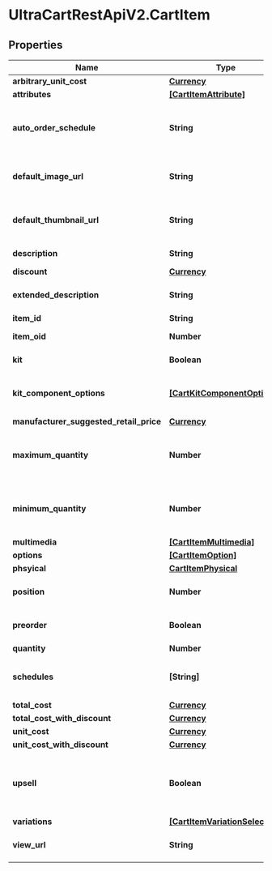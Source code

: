 # UltraCartRestApiV2.CartItem

## Properties
Name | Type | Description | Notes
------------ | ------------- | ------------- | -------------
**arbitrary_unit_cost** | [**Currency**](Currency.md) |  | [optional] 
**attributes** | [**[CartItemAttribute]**](CartItemAttribute.md) | Attributes | [optional] 
**auto_order_schedule** | **String** | Auto order schedule the customer selected | [optional] 
**default_image_url** | **String** | URL to the default multimedia image | [optional] 
**default_thumbnail_url** | **String** | URL to the default multimedia thumbnail | [optional] 
**description** | **String** | Description of the item | [optional] 
**discount** | [**Currency**](Currency.md) |  | [optional] 
**extended_description** | **String** | Extended description of the item | [optional] 
**item_id** | **String** | Item ID | [optional] 
**item_oid** | **Number** | Item object identifier | [optional] 
**kit** | **Boolean** | True if this item is a kit | [optional] 
**kit_component_options** | [**[CartKitComponentOption]**](CartKitComponentOption.md) | Options associated with the kit components | [optional] 
**manufacturer_suggested_retail_price** | [**Currency**](Currency.md) |  | [optional] 
**maximum_quantity** | **Number** | Maximum quantity the customer can purchase | [optional] 
**minimum_quantity** | **Number** | Minimum quantity the customer can purchase | [optional] 
**multimedia** | [**[CartItemMultimedia]**](CartItemMultimedia.md) | Multimedia | [optional] 
**options** | [**[CartItemOption]**](CartItemOption.md) | Options | [optional] 
**phsyical** | [**CartItemPhysical**](CartItemPhysical.md) |  | [optional] 
**position** | **Number** | Position of the item in the cart | [optional] 
**preorder** | **Boolean** | True if this item is on pre-order | [optional] 
**quantity** | **Number** | quantity | [optional] 
**schedules** | **[String]** | Customer selectable auto order schedules | [optional] 
**total_cost** | [**Currency**](Currency.md) |  | [optional] 
**total_cost_with_discount** | [**Currency**](Currency.md) |  | [optional] 
**unit_cost** | [**Currency**](Currency.md) |  | [optional] 
**unit_cost_with_discount** | [**Currency**](Currency.md) |  | [optional] 
**upsell** | **Boolean** | True if this item was added to the cart as part of an upsell | [optional] 
**variations** | [**[CartItemVariationSelection]**](CartItemVariationSelection.md) | Variations | [optional] 
**view_url** | **String** | URL to view the product on the site | [optional] 


